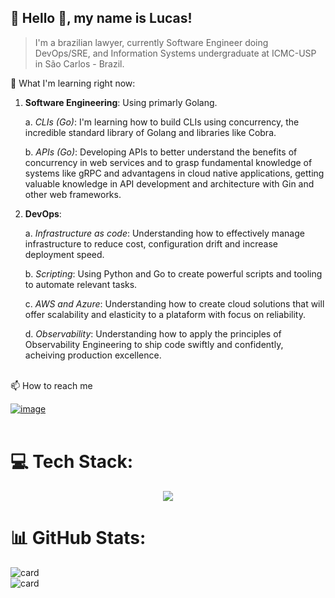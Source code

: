  


## 🌃 Hello 👋, my name is <strong>Lucas!</strong>

> I'm a brazilian lawyer, currently Software Engineer doing DevOps/SRE, and Information Systems undergraduate at ICMC-USP in São Carlos - Brazil.

🌱 What I'm learning right now: 

 1. <strong>Software Engineering</strong>: Using primarly Golang.

    a. <em>CLIs (Go)</em>: I'm learning how to build CLIs using concurrency, the incredible standard library of Golang and libraries like Cobra.

    b. <em>APIs (Go)</em>: Developing APIs to better understand the benefits of concurrency in web services and to grasp fundamental knowledge of systems like gRPC and advantagens in cloud native applications, getting valuable knowledge in API development and architecture with Gin and other web frameworks.
  
   2. <strong>DevOps</strong>: 
  
      a. <em>Infrastructure as code</em>: Understanding how to effectively manage infrastructure to reduce cost, configuration drift and increase deployment speed.
      
      b. <em>Scripting</em>: Using Python and Go to create powerful scripts and tooling to automate relevant tasks. 
      
      c. <em>AWS and Azure</em>: Understanding how to create cloud solutions that will offer scalability and elasticity to a plataform with focus on reliability.
      
      d. <em>Observability</em>: Understanding how to apply the principles of Observability Engineering to ship code swiftly and confidently, acheiving production excellence.

     
   
     
      



<br>📫 How to reach me

 [![image](https://img.shields.io/badge/LinkedIn-0077B5?style=for-the-badge&logo=linkedin&logoColor=white)](https://www.linkedin.com/in/lucasloureiror/)
<br><br>
# 💻 Tech Stack:

<p align="center">
    <img src="https://skillicons.dev/icons?i=git,linux,go,python,docker,aws,azure" />
</p>

<!---
<code><img height="32" src="https://img.shields.io/badge/terraform-%235835CC.svg?style=for-the-badge&logo=terraform&logoColor=white" alt="Terraform"/></code>
<code><img height="32" src="https://img.shields.io/badge/go-%2300ADD8.svg?style=for-the-badge&logo=go&logoColor=white" alt="Go"/></code>
<code><img height="32" src="https://img.shields.io/badge/python-3670A0?style=for-the-badge&logo=python&logoColor=ffdd54" alt="Python"/></code>
<code><img height="32" src="https://img.shields.io/badge/javascript-%23323330.svg?style=for-the-badge&logo=javascript&logoColor=%23F7DF1E" alt="JavaScript"/></code>
<code><img height="32" src="https://img.shields.io/badge/css3-%231572B6.svg?style=for-the-badge&logo=css3&logoColor=white" alt="CSS"/></code>
<code><img height="32" src="https://img.shields.io/badge/HTML5-E34F26?style=for-the-badge&logo=html5&logoColor=white" alt="HTML"/></code>
<code><img height="32" src="https://img.shields.io/badge/react-%23323330.svg?style=for-the-badge&logo=react&logoColor=%2361DAFB" alt="React"/></code>
<br><br>
-->



# 📊 GitHub Stats:
![card](https://github-readme-stats-git-masterrstaa-rickstaa.vercel.app/api/top-langs/?username=lucasloureiror&hide=html&layout=compact&theme=tokyonight)
<br>
![card](https://github-readme-stats-git-masterrstaa-rickstaa.vercel.app/api/?username=lucasloureiror&theme=tokyonight)
